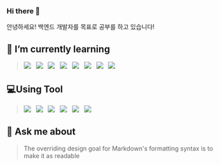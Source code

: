 ### Hi there 👋
안녕하세요! 백엔드 개발자를 목표로 공부를 하고 있습니다!


## 📜 I’m currently learning

> <img src="https://img.shields.io/badge/C-A8B9CC?style=for-the-badge&logo=C&logoColor=white"/> &nbsp; <img src="https://img.shields.io/badge/C%23-239120?style=for-the-badge&logo=C%23&logoColor=white"/> &nbsp; <img src="https://img.shields.io/badge/JAVA-007396?style=for-the-badge&logo=java&logoColor=white"> &nbsp; <img src="https://img.shields.io/badge/oracle-F80000?style=for-the-badge&logo=oracle&logoColor=white"> &nbsp; <img src="https://img.shields.io/badge/mysql-4479A1?style=for-the-badge&logo=mysql&logoColor=white"> &nbsp; <img src="https://img.shields.io/badge/html-E34F26?style=for-the-badge&logo=html5&logoColor=white"> &nbsp;
<img src="https://img.shields.io/badge/css-1572B6?style=for-the-badge&logo=css3&logoColor=white"> &nbsp; <img src="https://img.shields.io/badge/github-181717?style=for-the-badge&logo=github&logoColor=white">

## 💻Using Tool
> <img src="https://img.shields.io/badge/Spring-6DB33F?style=for-the-badge&logo=Spring&logoColor=white"> &nbsp; <img src="https://img.shields.io/badge/bootstrap-7952B3?style=for-the-badge&logo=bootstrap&logoColor=white"> &nbsp; <img src="https://img.shields.io/badge/Visual Studio-5C2D91?style=for-the-badge&logo=Visual Studio&logoColor=white"> &nbsp; <img src="https://img.shields.io/badge/Visual Studio Code-007ACC?style=for-the-badge&logo=Visual Studio Code&logoColor=white"> &nbsp; <img src="https://img.shields.io/badge/Eclipse IDE-2C2255?style=for-the-badge&logo=Eclipse IDE&logoColor=white"> &nbsp; <img src="https://img.shields.io/badge/IntelliJ IDEA-000000?style=for-the-badge&logo=IntelliJ IDEA&logoColor=white">


## 📩 Ask me about
> The overriding design goal for Markdown's
> formatting syntax is to make it as readable




<!--
**Ahnseojun/Ahnseojun** is a ✨ _special_ ✨ repository because its `README.md` (this file) appears on your GitHub profile.

Here are some ideas to get you started:

📜📃📩🎯💻

- 🔭 I’m currently working on ...
- 🌱 I’m currently learning ...
- 👯 I’m looking to collaborate on ...
- 🤔 I’m looking for help with ...
- 💬 Ask me about ...
- 📫 How to reach me: ...
- 😄 Pronouns: ...
- ⚡ Fun fact: ...
-->

